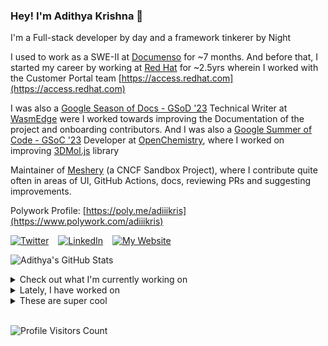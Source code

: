 ### Hey! I'm Adithya Krishna 👋
I'm a Full-stack developer by day and a framework tinkerer by Night
  
I used to work as a SWE-II at [Documenso](https://documenso.com) for ~7 months. And before that, I started my career by working at [Red Hat](https://redhat.com) for ~2.5yrs wherein I worked with the Customer Portal team [https://access.redhat.com](https://access.redhat.com)

I was also a [Google Season of Docs - GSoD '23](https://developers.google.com/season-of-docs) Technical Writer at [WasmEdge](https://github.com/WasmEdge) were I worked towards improving the Documentation of the project and onboarding contributors. And I was also a [Google Summer of Code - GSoC '23](https://summerofcode.withgoogle.com/) Developer at [OpenChemistry](https://openchemistry.org), where I worked on improving [3DMol.js](https://github.com/3dmol/3Dmol.js) library

Maintainer of [Meshery](https://github.com/meshery) (a CNCF Sandbox Project), where I contribute quite often in areas of UI, GitHub Actions, docs, reviewing PRs and suggesting improvements.

Polywork Profile: [https://poly.me/adiiikris](https://www.polywork.com/adiiikris)

[![Twitter](https://img.shields.io/badge/-@adii_kris-%231DA1F2?style=for-the-badge&logo=twitter&logoColor=ffffff)](https:/twitter.adikris.in) &ensp;
[![LinkedIn](https://img.shields.io/badge/-Adithya%20Krishna-%230A67C3?style=for-the-badge&logo=linkedin&logoColor=ffffff)](https://linkedin.adikris.in/) &ensp;
[![My Website](https://img.shields.io/badge/-My%20Website-%230A67C3?style=for-the-badge)](https://adikris.in/)



![Adithya's GitHub Stats](https://github-readme-stats.vercel.app/api?username=adithyaakrishna&show_icons=true&hide_border=true&title_color=fff&icon_color=79ff97&text_color=9f9f9f&bg_color=151515)


<details>
  <summary>Check out what I'm currently working on</summary>
  
  - [tensorlakeai/indexify](https://github.com/tensorlakeai/indexify) - A realtime serving engine for Data-Intensive Generative AI Applications (1 day ago)
  - [adithyaakrishna/blog](https://github.com/adithyaakrishna/blog) - My Memoirs (1 week ago)
  - [reclaimprotocol/docs](https://github.com/reclaimprotocol/docs) - Documentation for Reclaim Protocol (1 week ago)
  - [adithyaakrishna/moondream-ts](https://github.com/adithyaakrishna/moondream-ts) - Moondream TS Client (3 weeks ago)
  - [reclaimprotocol/attestor-core](https://github.com/reclaimprotocol/attestor-core) - The attestor-core (aka witness server) securely intermediates internet data exchange, using TLS and zero-knowledge proofs to verify and sign user claims with minimal information disclosure. (1 month ago)
</details>

<details>
  <summary>Lately, I have worked on</summary>
  
</details>

<details>
  <summary>These are super cool</summary>
  
  - [fuma-nama/fumadocs](https://github.com/fuma-nama/fumadocs) - The beautiful docs framework with Next.js. Alternative to Nextra (3 weeks ago)
  - [hey-api/openapi-ts](https://github.com/hey-api/openapi-ts) - 🚀 The OpenAPI to TypeScript codegen. Generate clients, SDKs, validators, and more. Support: @mrlubos (3 weeks ago)
  - [dockur/macos](https://github.com/dockur/macos) - OSX (macOS) inside a Docker container. (1 month ago)
  - [inngest/inngest-js](https://github.com/inngest/inngest-js) - The developer platform for easily building reliable workflows with zero infrastructure for TypeScript &amp; JavaScript (1 month ago)
  - [AazimAnish/ProoForm](https://github.com/AazimAnish/ProoForm) - A customizable form platform that verifies user data using Reclaim Protocol for secure, proof-based submissions. (1 month ago)
</details>

<br> 

![Profile Visitors Count](https://profile-counter.glitch.me/adithyaakrishna/count.svg)
